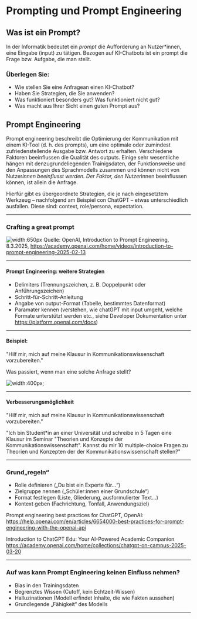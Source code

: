 # Prompting und Prompt Engineering 

## Was ist ein Prompt?

In der Informatik bedeutet ein *prompt* die Aufforderung an Nutzer*innen, eine Eingabe (input) zu tätigen. Bezogen auf KI-Chatbots ist ein prompt die Frage bzw. Aufgabe, die man stellt.


### Überlegen Sie:

- Wie stellen Sie eine Anfragean einen KI-Chatbot?
- Haben Sie Strategien, die Sie anwenden?
- Was funktioniert besonders gut? Was funktioniert nicht gut?
- Was macht aus Ihrer Sicht einen guten Prompt aus?


## Prompt Engineering

Prompt engineering beschreibt die Optimierung der Kommunikation mit einem KI-Tool (d. h. des  prompts), um eine optimale oder zumindest zufriedenstellende Ausgabe bzw. Antwort zu erhalten.
Verschiedene Faktoren beeinflussen die Qualität des outputs. Einige sehr wesentliche hängen mit denzugrundeliegenden Trainigsdaten, der Funktionsweise und den Anpassungen des Sprachmodells zusammen und können nicht von Nutzer*innen beeinflusst werden. Der Faktor, den Nutzer*innen beeinflussen können, ist allein die Anfrage.

Hierfür gibt es übergeordnete Strategien, die je nach eingesetztem Werkzeug – nachfolgend am Beispiel con ChatGPT – etwas unterschiedlich ausfallen.
Diese sind: context, role/persona, expectation.

---

### Crafting a great prompt

![width:650px](/SoSe2025/bilder/prompt-crafting.png)
Quelle: OpenAI, Introduction to Prompt Engineering, 8.3.2025, https://academy.openai.com/home/videos/introduction-to-prompt-engineering-2025-02-13

---

#### Prompt Engineering: weitere Strategien

- Delimiters (Trennungszeichen, z. B. Doppelpunkt oder Anführungszeichen)
- Schritt-für-Schritt-Anleitung
- Angabe von output-Format (Tabelle, bestimmtes Datenformat)
- Paramater kennen (verstehen, wie chatGPT mit input umgeht, welche Formate unterstützt werden etc., siehe Developer Dokumentation unter https://platform.openai.com/docs)

---

#### Beispiel: 

"Hilf mir, mich auf meine Klausur in Kommunikationswissenschaft vorzubereiten."

Was passiert, wenn man eine solche Anfrage stellt?

![width:400px;](/SoSe2025/bilder/chatGPT-output-clarify.png)

----

#### Verbesserungsmöglichkeit

"Hilf mir, mich auf meine Klausur in Kommunikationswissenschaft vorzubereiten."


"Ich bin Student*in an einer Universität und schreibe in 5 Tagen eine Klausur im Seminar "Theorien und Konzepte der Kommunikationswissenschaft". Kannst du mir 10 multiple-choice Fragen zu Theorien und Konzepten der der Kommunikationswissenschaft stellen?"

---

### Grund„regeln“

- Rolle definieren („Du bist ein Experte für…“)
- Zielgruppe nennen („Schüler:innen einer Grundschule“)
- Format festlegen (Liste, Gliederung, ausformulierter Text…)
- Kontext geben (Fachrichtung, Tonfall, Anwendungsziel)

Prompt engineering best practices for ChatGPT, OpenAI:
https://help.openai.com/en/articles/6654000-best-practices-for-prompt-engineering-with-the-openai-api


Introduction to ChatGPT Edu: Your AI-Powered Academic Companion
https://academy.openai.com/home/collections/chatgpt-on-campus-2025-03-20

---

### Auf was kann Prompt Engineering keinen Einfluss nehmen?

- Bias in den Trainingsdaten
- Begrenztes Wissen (Cutoff, kein Echtzeit-Wissen)
- Halluzinationen (Modell erfindet Inhalte, die wie Fakten aussehen)
- Grundlegende „Fähigkeit“ des Modells

---